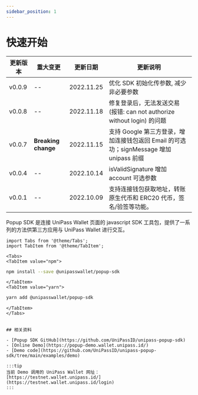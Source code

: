 ```yaml
---
sidebar_position: 1
---
```


# 快速开始

| 更新版本 | 重大变更        | 更新日期   | 更新说明                                                                               |
| -------- | --------------- | ---------- | -------------------------------------------------------------------------------------- |
| v0.0.9   | --              | 2022.11.25 | 优化 SDK 初始化传参数, 减少非必要参数                           |
| v0.0.8   | --              | 2022.11.18 | 修复登录后，无法发送交易 (报错: can not authorize without login) 的问题                |
| v0.0.7   | **Breaking change** | 2022.11.15 | 支持 Google 第三方登录，增加连接钱包返回 Email 的可选功；signMessage 增加 unipass 前缀 |
| v0.0.4   | --              | 2022.10.14 | isValidSignature 增加 account 可选参数                                                 |
| v0.0.1   | --              | 2022.10.09 | 支持连接钱包获取地址，转账原生代币和 ERC20 代币，签名/验签等功能。                     |

Popup SDK 是连接 UniPass Wallet 页面的 javascript SDK 工具包，提供了一系列的方法供第三方应用与 UniPass Wallet 进行交互。

```mdx-code-block
import Tabs from '@theme/Tabs';
import TabItem from '@theme/TabItem';
```

```mdx-code-block
<Tabs>
<TabItem value="npm">
```

```bash
npm install --save @unipasswallet/popup-sdk
```

```mdx-code-block
</TabItem>
<TabItem value="yarn">
```

```bash
yarn add @unipasswallet/popup-sdk
```

```mdx-code-block
</TabItem>
</Tabs>


## 相关资料

- [Popup SDK GitHub](https://github.com/UniPassID/unipass-popup-sdk)
- [Online Demo](https://popup-demo.wallet.unipass.id/)
- [Demo code](https://github.com/UniPassID/unipass-popup-sdk/tree/main/examples/demo)

:::tip
当前 Demo 调用的 UniPass Wallet 网址：[https://testnet.wallet.unipass.id/](https://testnet.wallet.unipass.id/login)
:::
```

